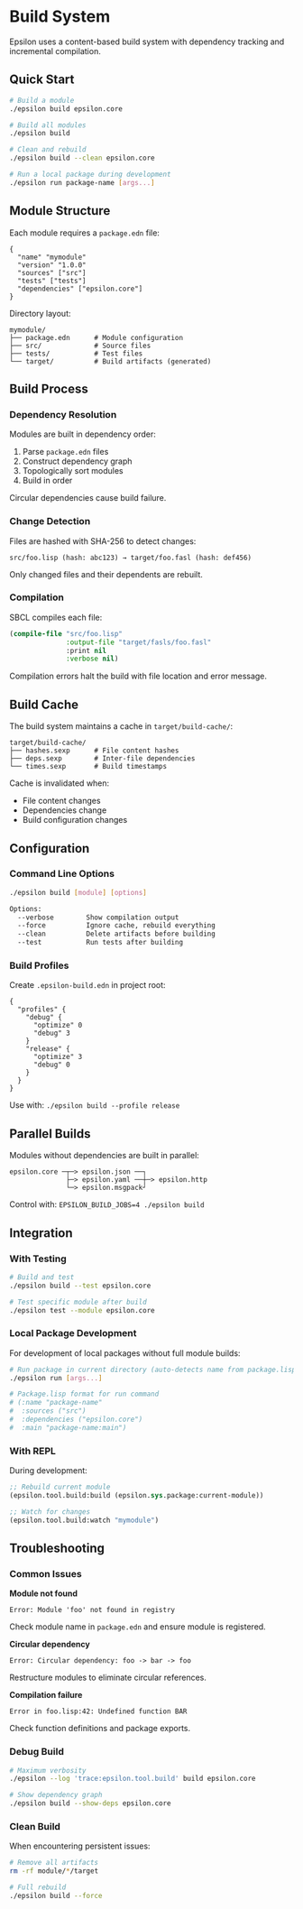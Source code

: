 # Build System

Epsilon uses a content-based build system with dependency tracking and incremental compilation.

## Quick Start

```bash
# Build a module
./epsilon build epsilon.core

# Build all modules
./epsilon build

# Clean and rebuild
./epsilon build --clean epsilon.core

# Run a local package during development
./epsilon run package-name [args...]
```

## Module Structure

Each module requires a `package.edn` file:

```edn
{
  "name" "mymodule"
  "version" "1.0.0"
  "sources" ["src"]
  "tests" ["tests"]
  "dependencies" ["epsilon.core"]
}
```

Directory layout:
```
mymodule/
├── package.edn      # Module configuration
├── src/             # Source files
├── tests/           # Test files  
└── target/          # Build artifacts (generated)
```

## Build Process

### Dependency Resolution

Modules are built in dependency order:
1. Parse `package.edn` files
2. Construct dependency graph
3. Topologically sort modules
4. Build in order

Circular dependencies cause build failure.

### Change Detection

Files are hashed with SHA-256 to detect changes:

```
src/foo.lisp (hash: abc123) → target/foo.fasl (hash: def456)
```

Only changed files and their dependents are rebuilt.

### Compilation

SBCL compiles each file:
```lisp
(compile-file "src/foo.lisp" 
              :output-file "target/fasls/foo.fasl"
              :print nil
              :verbose nil)
```

Compilation errors halt the build with file location and error message.

## Build Cache

The build system maintains a cache in `target/build-cache/`:

```
target/build-cache/
├── hashes.sexp      # File content hashes
├── deps.sexp        # Inter-file dependencies
└── times.sexp       # Build timestamps
```

Cache is invalidated when:
- File content changes
- Dependencies change
- Build configuration changes

## Configuration

### Command Line Options

```bash
./epsilon build [module] [options]

Options:
  --verbose        Show compilation output
  --force          Ignore cache, rebuild everything
  --clean          Delete artifacts before building
  --test           Run tests after building
```

### Build Profiles

Create `.epsilon-build.edn` in project root:

```edn
{
  "profiles" {
    "debug" {
      "optimize" 0
      "debug" 3
    }
    "release" {
      "optimize" 3
      "debug" 0
    }
  }
}
```

Use with: `./epsilon build --profile release`

## Parallel Builds

Modules without dependencies are built in parallel:

```
epsilon.core ─┬─> epsilon.json ──┐
              ├─> epsilon.yaml ──┼─> epsilon.http
              └─> epsilon.msgpack┘
```

Control with: `EPSILON_BUILD_JOBS=4 ./epsilon build`

## Integration

### With Testing

```bash
# Build and test
./epsilon build --test epsilon.core

# Test specific module after build
./epsilon test --module epsilon.core
```

### Local Package Development

For development of local packages without full module builds:

```bash
# Run package in current directory (auto-detects name from package.lisp)
./epsilon run [args...]

# Package.lisp format for run command
# (:name "package-name"
#  :sources ("src")
#  :dependencies ("epsilon.core") 
#  :main "package-name:main")
```

### With REPL

During development:
```lisp
;; Rebuild current module
(epsilon.tool.build:build (epsilon.sys.package:current-module))

;; Watch for changes
(epsilon.tool.build:watch "mymodule")
```

## Troubleshooting

### Common Issues

**Module not found**
```
Error: Module 'foo' not found in registry
```
Check module name in `package.edn` and ensure module is registered.

**Circular dependency**
```
Error: Circular dependency: foo -> bar -> foo
```
Restructure modules to eliminate circular references.

**Compilation failure**
```
Error in foo.lisp:42: Undefined function BAR
```
Check function definitions and package exports.

### Debug Build

```bash
# Maximum verbosity
./epsilon --log 'trace:epsilon.tool.build' build epsilon.core

# Show dependency graph
./epsilon build --show-deps epsilon.core
```

### Clean Build

When encountering persistent issues:
```bash
# Remove all artifacts
rm -rf module/*/target

# Full rebuild
./epsilon build --force
```

